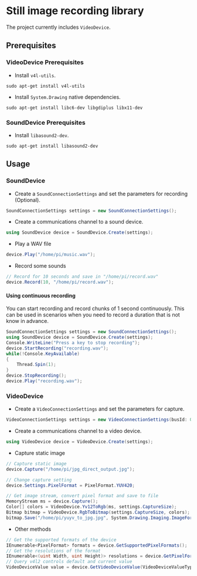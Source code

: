 # Still image recording library

The project currently includes `VideoDevice`.

## Prerequisites

### VideoDevice Prerequisites

- Install `v4l-utils`.

```shell
sudo apt-get install v4l-utils
```

- Install `System.Drawing` native dependencies.

```shell
sudo apt-get install libc6-dev libgdiplus libx11-dev
```

### SoundDevice Prerequisites

- Install `libasound2-dev`.

```shell
sudo apt-get install libasound2-dev
```

## Usage

### SoundDevice

- Create a `SoundConnectionSettings` and set the parameters for recording (Optional).

```csharp
SoundConnectionSettings settings = new SoundConnectionSettings();
```

- Create a communications channel to a sound device.

```csharp
using SoundDevice device = SoundDevice.Create(settings);
```

- Play a WAV file

```csharp
device.Play("/home/pi/music.wav");
```

- Record some sounds

```csharp
// Record for 10 seconds and save in "/home/pi/record.wav"
device.Record(10, "/home/pi/record.wav");
```

#### Using continuous recording

You can start recording and record chunks of 1 second continuously. This can be used in scenarios when you need to record a duration that is not know in advance.

```csharp
SoundConnectionSettings settings = new SoundConnectionSettings();
using SoundDevice device = SoundDevice.Create(settings);
Console.WriteLine("Press a key to stop recording");
device.StartRecording("recording.wav");
while(!Console.KeyAvailable)
{
    Thread.Spin(1);
}
device.StopRecording();
device.Play("recording.wav");
```

### VideoDevice

- Create a `VideoConnectionSettings` and set the parameters for capture.

```csharp
VideoConnectionSettings settings = new VideoConnectionSettings(busId: 0, captureSize: (2560, 1920), pixelFormat: PixelFormat.YUYV);
```

- Create a communications channel to a video device.

```csharp
using VideoDevice device = VideoDevice.Create(settings);
```

- Capture static image

```csharp
// Capture static image
device.Capture("/home/pi/jpg_direct_output.jpg");

// Change capture setting
device.Settings.PixelFormat = PixelFormat.YUV420;

// Get image stream, convert pixel format and save to file
MemoryStream ms = device.Capture();
Color[] colors = VideoDevice.Yv12ToRgb(ms, settings.CaptureSize);
Bitmap bitmap = VideoDevice.RgbToBitmap(settings.CaptureSize, colors);
bitmap.Save("/home/pi/yuyv_to_jpg.jpg", System.Drawing.Imaging.ImageFormat.Jpeg);
```

- Other methods

```csharp
// Get the supported formats of the device
IEnumerable<PixelFormat> formats = device.GetSupportedPixelFormats();
// Get the resolutions of the format
IEnumerable<(uint Width, uint Height)> resolutions = device.GetPixelFormatResolutions(PixelFormat.YUYV));
// Query v4l2 controls default and current value
VideoDeviceValue value = device.GetVideoDeviceValue(VideoDeviceValueType.Rotate);
```

